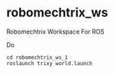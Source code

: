 # robomechtrix_ws
Robomechtrix Workspace For ROS


Do
```
cd robomechtrix_ws_1
roslaunch trixy world.launch
```
